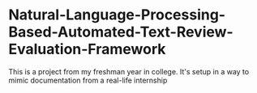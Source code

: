 # Natural-Language-Processing-Based-Automated-Text-Review-Evaluation-Framework
This is a project from my freshman year in college. It's setup in a way to mimic documentation from a real-life internship
